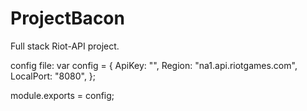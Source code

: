 # ProjectBacon
Full stack Riot-API project. 

config file:
var config = {
  ApiKey: "",
  Region: "na1.api.riotgames.com",
  LocalPort: "8080",
};

module.exports = config;
